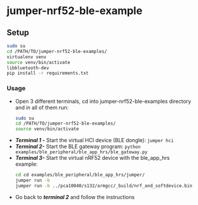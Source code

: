 # jumper-nrf52-ble-example

## Setup

```bash
sudo su
cd /PATH/TO/jumper-nrf52-ble-examples/
virtualenv venv
source venv/bin/activate
libbluetooth-dev
pip install -r requirements.txt
```

### Usage

- Open 3 different terminals, cd into jumper-nrf52-ble-examples directory and in all of them run:
    ```bash
    sudo su
    cd /PATH/TO/jumper-nrf52-ble-examples/
    source venv/bin/activate
    ```
- ***Terminal 1 -*** Start the virtual HCI device (BLE dongle): `jumper hci`
- ***Terminal 2-*** Start the BLE gateway program: `python examples/ble_peripheral/ble_app_hrs/ble_gateway.py`
- ***Terminal 3-*** Start the virtual nRF52 device with the ble_app_hrs example:
    ```bash
    cd cd examples/ble_peripheral/ble_app_hrs/jumper/
    jumper run -b
    jumper run -b ../pca10040/s132/armgcc/_build/nrf_and_softdevice.bin  
    ```
- Go back to ***terminal 2*** and follow the instructions
